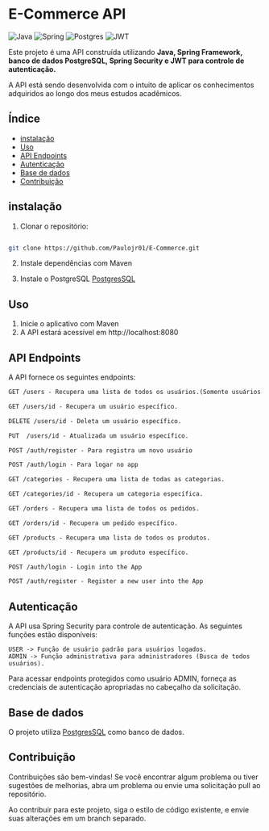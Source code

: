 # E-Commerce API

![Java](https://img.shields.io/badge/java-%23ED8B00.svg?style=for-the-badge&logo=openjdk&logoColor=white)
![Spring](https://img.shields.io/badge/spring-%236DB33F.svg?style=for-the-badge&logo=spring&logoColor=white)
![Postgres](https://img.shields.io/badge/postgres-%23316192.svg?style=for-the-badge&logo=postgresql&logoColor=white)
![JWT](https://img.shields.io/badge/JWT-black?style=for-the-badge&logo=JSON%20web%20tokens)

Este projeto é uma API construída utilizando **Java, Spring Framework, banco de dados PostgreSQL, Spring Security e JWT para controle de autenticação.**

A API está sendo desenvolvida com o intuito de aplicar os conhecimentos adquiridos ao longo dos meus estudos acadêmicos.


## Índice

- [instalação](#instalação)
- [Uso](#Uso)
- [API Endpoints](#api-endpoints)
- [Autenticação](#Autenticação)
- [Base de dados](#BaseDeDados)
- [Contribuição](#contribuição)

## instalação

1. Clonar o repositório:

```bash

git clone https://github.com/Paulojr01/E-Commerce.git

```

2. Instale dependências com Maven

3. Instale o PostgreSQL [PostgresSQL](https://www.postgresql.org/)

## Uso

1. Inicie o aplicativo com Maven
2. A API estará acessível em http://localhost:8080


## API Endpoints

A API fornece os seguintes endpoints:

```markdown
GET /users - Recupera uma lista de todos os usuários.(Somente usuários logados como ADMIN podem acessar).

GET /users/id - Recupera um usuário específico.

DELETE /users/id - Deleta um usuário específico.

PUT  /users/id - Atualizada um usuário específico.

POST /auth/register - Para registra um novo usuário

POST /auth/login - Para logar no app

GET /categories - Recupera uma lista de todas as categorias.

GET /categories/id - Recupera um categoria específica.

GET /orders - Recupera uma lista de todos os pedidos.

GET /orders/id - Recupera um pedido específico.

GET /products - Recupera uma lista de todos os produtos.

GET /products/id - Recupera um produto específico.

POST /auth/login - Login into the App

POST /auth/register - Register a new user into the App
```

## Autenticação

A API usa Spring Security para controle de autenticação. As seguintes funções estão disponíveis:
```
USER -> Função de usuário padrão para usuários logados.
ADMIN -> Função administrativa para administradores (Busca de todos usuários).
```
Para acessar endpoints protegidos como usuário ADMIN, forneça as credenciais de autenticação apropriadas no cabeçalho da solicitação.

## Base de dados

O projeto utiliza [PostgresSQL](https://www.postgresql.org/) como banco de dados.

## Contribuição

Contribuições são bem-vindas! Se você encontrar algum problema ou tiver sugestões de melhorias, abra um problema ou envie uma solicitação pull ao repositório.

Ao contribuir para este projeto, siga o estilo de código existente, e envie suas alterações em um branch separado.
